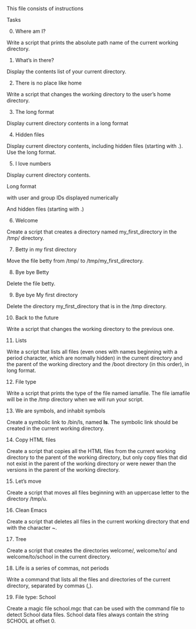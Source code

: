 This file consists of instructions

Tasks



0. Where am I?

Write a script that prints the absolute path name of the current working directory.



1. What’s in there?

Display the contents list of your current directory.



2. There is no place like home

Write a script that changes the working directory to the user’s home directory.



3. The long format

Display current directory contents in a long format



4. Hidden files

Display current directory contents, including hidden files (starting with .). Use the long format.



5. I love numbers

Display current directory contents.

Long format

with user and group IDs displayed numerically

And hidden files (starting with .)



6. Welcome

Create a script that creates a directory named my_first_directory in the /tmp/ directory.



7. Betty in my first directory

Move the file betty from /tmp/ to /tmp/my_first_directory.



8. Bye bye Betty

Delete the file betty.



9. Bye bye My first directory

Delete the directory my_first_directory that is in the /tmp directory.



10. Back to the future

Write a script that changes the working directory to the previous one.



11. Lists

Write a script that lists all files (even ones with names beginning with a period character, which are normally hidden) in the current directory and the parent of the working directory and the /boot directory (in this order), in long format.



12. File type

Write a script that prints the type of the file named iamafile. The file iamafile will be in the /tmp directory when we will run your script.



13. We are symbols, and inhabit symbols

Create a symbolic link to /bin/ls, named __ls__. The symbolic link should be created in the current working directory.



14. Copy HTML files

Create a script that copies all the HTML files from the current working directory to the parent of the working directory, but only copy files that did not exist in the parent of the working directory or were newer than the versions in the parent of the working directory.



15. Let’s move

Create a script that moves all files beginning with an uppercase letter to the directory /tmp/u.



16. Clean Emacs

Create a script that deletes all files in the current working directory that end with the character ~.



17. Tree

Create a script that creates the directories welcome/, welcome/to/ and welcome/to/school in the current directory.



18. Life is a series of commas, not periods

Write a command that lists all the files and directories of the current directory, separated by commas (,).



19. File type: School

Create a magic file school.mgc that can be used with the command file to detect School data files. School data files always contain the string SCHOOL at offset 0.
